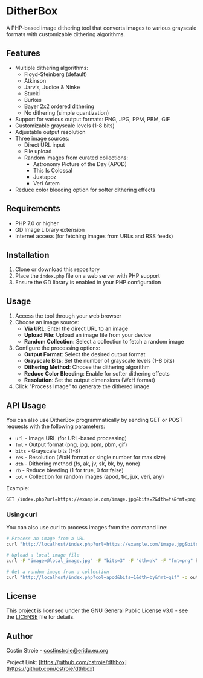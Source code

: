 # DitherBox

A PHP-based image dithering tool that converts images to various grayscale formats with customizable dithering algorithms.

## Features

- Multiple dithering algorithms:
  - Floyd-Steinberg (default)
  - Atkinson
  - Jarvis, Judice & Ninke
  - Stucki
  - Burkes
  - Bayer 2x2 ordered dithering
  - No dithering (simple quantization)
- Support for various output formats: PNG, JPG, PPM, PBM, GIF
- Customizable grayscale levels (1-8 bits)
- Adjustable output resolution
- Three image sources:
  - Direct URL input
  - File upload
  - Random images from curated collections:
    - Astronomy Picture of the Day (APOD)
    - This Is Colossal
    - Juxtapoz
    - Veri Artem
- Reduce color bleeding option for softer dithering effects

## Requirements

- PHP 7.0 or higher
- GD Image Library extension
- Internet access (for fetching images from URLs and RSS feeds)

## Installation

1. Clone or download this repository
2. Place the `index.php` file on a web server with PHP support
3. Ensure the GD library is enabled in your PHP configuration

## Usage

1. Access the tool through your web browser
2. Choose an image source:
   - **Via URL**: Enter the direct URL to an image
   - **Upload File**: Upload an image file from your device
   - **Random Collection**: Select a collection to fetch a random image
3. Configure the processing options:
   - **Output Format**: Select the desired output format
   - **Grayscale Bits**: Set the number of grayscale levels (1-8 bits)
   - **Dithering Method**: Choose the dithering algorithm
   - **Reduce Color Bleeding**: Enable for softer dithering effects
   - **Resolution**: Set the output dimensions (WxH format)
4. Click "Process Image" to generate the dithered image

## API Usage

You can also use DitherBox programmatically by sending GET or POST requests with the following parameters:

- `url` - Image URL (for URL-based processing)
- `fmt` - Output format (png, jpg, ppm, pbm, gif)
- `bits` - Grayscale bits (1-8)
- `res` - Resolution (WxH format or single number for max size)
- `dth` - Dithering method (fs, ak, jv, sk, bk, by, none)
- `rb` - Reduce bleeding (1 for true, 0 for false)
- `col` - Collection for random images (apod, tic, jux, veri, any)

Example:
```
GET /index.php?url=https://example.com/image.jpg&bits=2&dth=fs&fmt=png
```

### Using curl

You can also use curl to process images from the command line:

```bash
# Process an image from a URL
curl "http://localhost/index.php?url=https://example.com/image.jpg&bits=2&dth=fs&fmt=png" -o output.png

# Upload a local image file
curl -F "image=@local_image.jpg" -F "bits=3" -F "dth=ak" -F "fmt=png" http://localhost/index.php -o output.png

# Get a random image from a collection
curl "http://localhost/index.php?col=apod&bits=1&dth=by&fmt=gif" -o output.gif
```

## License

This project is licensed under the GNU General Public License v3.0 - see the [LICENSE](LICENSE) file for details.

## Author

Costin Stroie - [costinstroie@eridu.eu.org](mailto:costinstroie@eridu.eu.org)

Project Link: [https://github.com/cstroie/dthbox](https://github.com/cstroie/dthbox)
